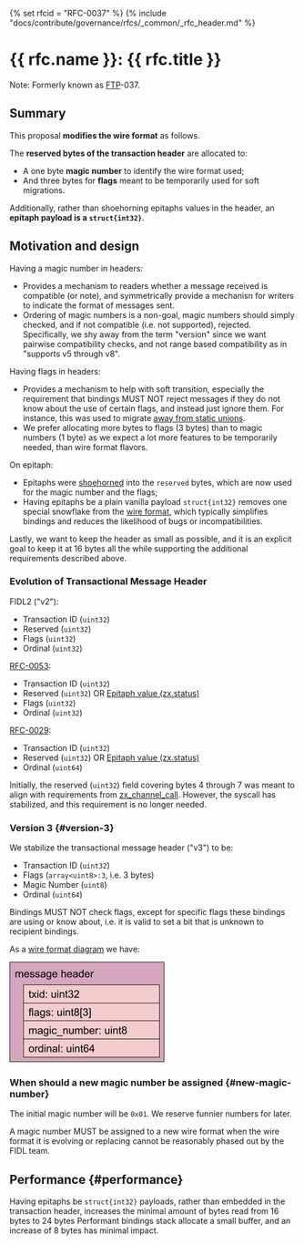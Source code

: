 {% set rfcid = "RFC-0037" %}
{% include "docs/contribute/governance/rfcs/_common/_rfc_header.md" %}
# {{ rfc.name }}: {{ rfc.title }}
<!-- SET the `rfcid` VAR ABOVE. DO NOT EDIT ANYTHING ELSE ABOVE THIS LINE. -->

Note: Formerly known as [FTP](../deprecated-ftp-process.md)-037.

## Summary

This proposal **modifies the wire format** as follows.

The **reserved bytes of the transaction header** are allocated to:

* A one byte **magic number** to identify the wire format used;
* And three bytes for **flags** meant to be temporarily used for soft migrations.

Additionally, rather than shoehorning epitaphs values in the header, an
**epitaph payload is a `struct{int32}`**.

## Motivation and design

Having a magic number in headers:

* Provides a mechanism to readers whether a message received is compatible (or
  note), and symmetrically provide a mechanisn for writers to indicate the
  format of messages sent.
* Ordering of magic numbers is a non-goal, magic numbers should simply checked,
  and if not compatible (i.e. not supported), rejected. Specifically, we shy away
  from the term "version" since we want pairwise compatibility checks, and not
  range based compatibility as in "supports v5 through v8".

Having flags in headers:

* Provides a mechanism to help with soft transition, especially the requirement
  that bindings MUST NOT reject messages if they do not know about the use of
  certain flags, and instead just ignore them. For instance, this was used to
  migrate [away from static unions](contribute/governance/rfcs/0061_extensible_unions.md#implementation_strategy).
* We prefer allocating more bytes to flags (3 bytes) than to magic numbers (1
  byte) as we expect a lot more features to be temporarily needed, than wire
  format flavors.

On epitaph:

* Epitaphs were [shoehorned](contribute/governance/rfcs/0029_increasing_method_ordinals.md#wire_format) into the `reserved` bytes,
  which are now used for the magic number and the flags;
* Having epitaphs be a plain vanilla payload `struct{int32}` removes one special
  snowflake from the [wire format][wire-format], which typically simplifies
  bindings and reduces the likelihood of bugs or incompatibilities.

Lastly, we want to keep the header as small as possible, and it is an explicit
goal to keep it at 16 bytes all the while supporting the additional requirements
described above.

### Evolution of Transactional Message Header

FIDL2 ("v2"):

* Transaction ID (`uint32`)
* Reserved (`uint32`)
* Flags (`uint32`)
* Ordinal (`uint32`)

[RFC-0053](contribute/governance/rfcs/0053_epitaphs.md):

* Transaction ID (`uint32`)
* Reserved (`uint32`) OR [Epitaph value
  (zx.status)](contribute/governance/rfcs/0053_epitaphs.md#wire-format)
* Flags (`uint32`)
* Ordinal (`uint32`)

[RFC-0029](contribute/governance/rfcs/0029_increasing_method_ordinals.md):

* Transaction ID (`uint32`)
* Reserved (`uint32`) OR [Epitaph value
  (zx.status)](contribute/governance/rfcs/0053_epitaphs.md#wire-format)
* Ordinal (`uint64`)

Initially, the reserved (`uint32`) field covering bytes 4 through 7 was meant to
align with requirements from [zx_channel_call][zx_channel_call]. However, the
syscall has stabilized, and this requirement is no longer needed.

<!-- xrefs -->
[zx_channel_call]: reference/syscalls/channel_call.md

### Version 3 {#version-3}

We stabilize the transactional message header ("v3") to be:

* Transaction ID (`uint32`)
* Flags (`array<uint8>:3`, i.e. 3 bytes)
* Magic Number (`uint8`)
* Ordinal (`uint64`)

Bindings MUST NOT check flags, except for specific flags these bindings are
using or know about, i.e. it is valid to set a bit that is unknown to recipient
bindings.


As a [wire format diagram][wire-format] we have:

![drawing](resources/0037_transactional_message_header_v3/transaction-header.png)

### When should a new magic number be assigned {#new-magic-number}

The initial magic number will be `0x01`. We reserve funnier numbers for later.

A magic number MUST be assigned to a new wire format when the wire format it is
evolving or replacing cannot be reasonably phased out by the FIDL team.

## Performance {#performance}

Having epitaphs be `struct{int32}` payloads, rather than embedded in the
transaction header, increases the minimal amount of bytes read from 16 bytes to
24 bytes Performant bindings stack allocate a small buffer, and an increase of 8
bytes has minimal impact.

<!-- xrefs -->
[wire-format]: reference/fidl/language/wire-format
